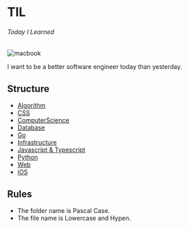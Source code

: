# TIL
###### Today I Learned

![macbook](https://media.giphy.com/media/ihcJ8evKgsJtC/giphy.gif)

I want to be a better software engineer today than yesterday.

## Structure
- [Algorithm](https://github.com/lannex/TIL/tree/master/Algorithm)
- [CSS](https://github.com/lannex/TIL/tree/master/CSS)
- [ComputerScience](https://github.com/lannex/TIL/tree/master/ComputerScience)
- [Database](https://github.com/lannex/TIL/tree/master/Database)
- [Go](https://github.com/lannex/TIL/tree/master/Go)
- [Infrastructure](https://github.com/lannex/TIL/tree/master/Infrastructure)
- [Javascript & Typescript](https://github.com/lannex/TIL/tree/master/Javascript%20%26%20Typescript)
- [Python](https://github.com/lannex/TIL/tree/master/Python)
- [Web](https://github.com/lannex/TIL/tree/master/Web)
- [iOS](https://github.com/lannex/TIL/tree/master/iOS)

## Rules
- The folder name is Pascal Case.
- The file name is Lowercase and Hypen.
